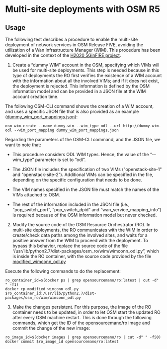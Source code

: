 <!-- TITLE: 5GinFIRE Contributions -->
<!-- SUBTITLE: A quick summary of 5GinFIRE contributions -->

# Multi-site deployments with OSM R5
## Usage 
The following test describes a procedure to enable the multi-site deployment of network services in OSM Release FIVE, avoiding the utilization of a Wan Infrastructure Manager (WIM). This procedure has been developed in the context of the  [H2020 5GinFIRE project](https://5ginfire.eu).

1)  Create a “dummy WIM” account in the OSM, specifying which VIMs will be used for multi-site deployments. This step is needed because in this type of deployments the RO first verifies the existence of a WIM account with the information about all the involved VIMs; and if it does not exist, the deployment is rejected. This information is defined by the OSM information model and can be provided in a JSON file at the WIM account creation time.

The following OSM-CLI command shows the creation of a WIM account, and uses a specific JSON file that is also provided as an example ([dummy_wim_port_mappings.json](/uploads/contributions-osm-r-5-multi-site/dummy-wim-port-mappings.json "Dummy Wim Port Mappings")):


```text
osm wim-create --name dummy-wim --wim_type odl --url http://dummy-wim-odl --wim_port_mapping dummy_wim_port_mappings.json
```


Regarding the parameters of the OSM-CLI command, and the JSON file, we want to note that:

- This procedure considers ODL WIM types. Hence, the value of the “--wim_type” parameter is set to “odl”. 

- The JSON file includes the specification of two VIMs ("openstack-site-1" and "openstack-site-2”). Additional VIMs can be specified in the file, depending on the specific configuration that needs to be done.

- The VIM names specified in the JSON file must match the names of the VIMs attached to OSM.

- The rest of the information included in the JSON file (i.e., “pop_switch_port”, “pop_switch_dpid” and “wan_service_mapping_info”) is required because of the OSM information model but never checked. 

2. Modify the source code of the OSM Resource Orchestrator (RO). In multi-site deployments, the RO communicates with the WIM in order to create/check data paths among the involved sites, and waits for a positive answer from the WIM to proceed with the deployment. To bypass this behavior, replace the source code of the file “/usr/lib/python2.7/dist-packages/osm_ro/wim/wimconn_odl.py”, which is inside the RO container, with the source code provided by the file [modified_wimconn_odl.py](/uploads/contributions-osm-r-5-multi-site/modified-wimconn-odl.py "Modified Wimconn Odl")

Execute the following commands to do the replacement:


```text
ro_container_id=$(docker ps | grep opensourcemano/ro:latest | cut -d" " -f1)
docker cp modified_wimconn_odl.py $ro_container_id:/usr/lib/python2.7/dist-packages/osm_ro/wim/wimconn_odl.py
```


3. Make the changes persistent. For this purpose, the image of the RO container needs to be updated, in order to let OSM start the updated RO after every OSM machine restart. This is done through the following commands, which get the ID of the opensourcemano/ro image and commit the change of the new image:


```text
ro_image_id=$(docker images | grep opensourcemano/ro | cut -d" " -f50) 
docker commit $ro_image_id opensourcemano/ro:latest
```
